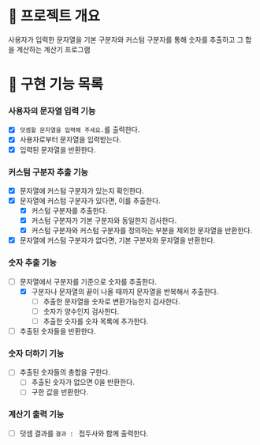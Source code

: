 # 💪 프로젝트 개요

사용자가 입력한 문자열을 기본 구분자와 커스텀 구분자를 통해 숫자를 추출하고 그 합을 계산하는 계산기 프로그램

# 📝 구현 기능 목록

### 사용자의 문자열 입력 기능

- [x] `덧셈할 문자열을 입력해 주세요.`를 출력한다.
- [x] 사용자로부터 문자열을 입력받는다.
- [x] 입력된 문자열을 반환한다.

### 커스텀 구분자 추출 기능

- [x] 문자열에 커스텀 구분자가 있는지 확인한다.
- [x] 문자열에 커스텀 구분자가 있다면, 이를 추출한다.
    - [x] 커스텀 구분자를 추출한다.
    - [x] 커스텀 구분자가 기본 구분자와 동일한지 검사한다.
    - [x] 커스텀 구분자와 커스텀 구분자를 정의하는 부분을 제외한 문자열을 반환한다.
- [x] 문자열에 커스텀 구분자가 없다면, 기본 구분자와 문자열을 반환한다.

### 숫자 추출 기능

- [ ] 문자열에서 구분자를 기준으로 숫자를 추출한다.
    - [x] 구분자나 문자열의 끝이 나올 때까지 문자열을 반복해서 추출한다. 
        - [ ] 추출한 문자열을 숫자로 변환가능한지 검사한다.
        - [ ] 숫자가 양수인지 검사한다.
        - [ ] 추출한 숫자를 숫자 목록에 추가한다.
- [ ] 추출된 숫자들을 반환한다.

### 숫자 더하기 기능

- [ ] 추출된 숫자들의 총합을 구한다.
    - [ ] 추출된 숫자가 없으면 0을 반환한다.
    - [ ] 구한 값을 반환한다.

### 계산기 출력 기능

- [ ] 덧셈 결과를 `결과 : ` 접두사와 함께 출력한다.